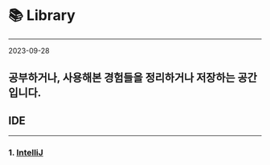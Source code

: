 # 📚 Library 

---

2023-09-28
## 공부하거나, 사용해본 경험들을 정리하거나 저장하는 공간입니다.  

## IDE

---

### 1. [IntelliJ](https://github.com/hiio420official/library/blob/main/IDE/IntelliJ/README.md)

